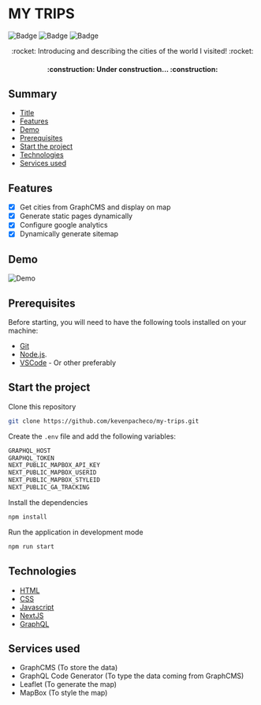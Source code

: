 # MY TRIPS

![Badge](https://img.shields.io/github/issues/kevenpacheco/my-trips)
![Badge](https://img.shields.io/github/forks/kevenpacheco/my-trips)
![Badge](	https://img.shields.io/github/stars/kevenpacheco/my-trips)

<p align="center">:rocket: Introducing and describing the cities of the world I visited! :rocket:</p>

<h4 align="center"> 
	:construction: Under construction... :construction:
</h4>

## Summary
* [Title](#my-trips)
* [Features](#features)
* [Demo](#demo)
* [Prerequisites](#prerequisites)
* [Start the project](#start-the-project)
* [Technologies](#technologies)
* [Services used](#services-used)

## Features
- [x] Get cities from GraphCMS and display on map
- [x] Generate static pages dynamically
- [x] Configure google analytics
- [x] Dynamically generate sitemap

## Demo
![Demo](/public/github/gif/my-trips.gif)

## Prerequisites
Before starting, you will need to have the following tools installed on your machine:
- [Git](https://git-scm.com)
- [Node.js](https://nodejs.org/en/). 
- [VSCode](https://code.visualstudio.com/) - Or other preferably

## Start the project
Clone this repository
```bash
git clone https://github.com/kevenpacheco/my-trips.git
```
Create the `.env` file and add the following variables:
```bash
GRAPHQL_HOST
GRAPHQL_TOKEN
NEXT_PUBLIC_MAPBOX_API_KEY
NEXT_PUBLIC_MAPBOX_USERID
NEXT_PUBLIC_MAPBOX_STYLEID
NEXT_PUBLIC_GA_TRACKING
```
Install the dependencies
```bash
npm install
```
Run the application in development mode
```bash
npm run start
```

## Technologies
- [HTML](https://developer.mozilla.org/pt-BR/docs/Web/HTML)
- [CSS](https://developer.mozilla.org/pt-BR/docs/Web/CSS)
- [Javascript](https://developer.mozilla.org/pt-BR/docs/Web/JavaScript)
- [NextJS](https://nextjs.org/)
- [GraphQL](https://graphql.org/)
 
## Services used
- GraphCMS (To store the data)
- GraphQL Code Generator (To type the data coming from GraphCMS)
- Leaflet (To generate the map)
- MapBox (To style the map)
